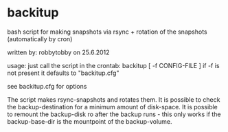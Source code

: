 backitup
========

bash script for making snapshots via rsync + rotation of the snapshots (automatically by cron)

written by: robbytobby on 25.6.2012

usage:
just call the script in the crontab:
backitup [ -f CONFIG-FILE ]
if -f is not present it defaults to "backitup.cfg"

see backitup.cfg for options

The script makes rsync-snapshots and rotates them.
It is possible to check the backup-destination for a minimum amount of disk-space.
It is possible to remount the backup-disk ro after the backup runs - this only works
if the backup-base-dir is the mountpoint of the backup-volume. 
